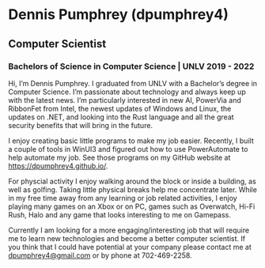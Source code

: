 # Dennis Pumphrey (dpumphrey4)
## Computer Scientist
### Bachelors of Science in Computer Science | UNLV 2019 - 2022

Hi, I’m Dennis Pumphrey. I graduated from UNLV with a Bachelor’s degree in Computer Science. I’m passionate about technology and always keep up with the latest news. I’m particularly interested in new AI, PowerVia and RibbonFet from Intel, the newest updates of Windows and Linux, the updates on .NET, and looking into the Rust language and all the great security benefits that will bring in the future. 

I enjoy creating basic little programs to make my job easier. Recently, I built a couple of tools in WinUI3 and figured out how to use PowerAutomate to help automate my job. See those programs on my GitHub website at https://dpumphrey4.github.io/. 

For physcial activity I enjoy walking around the block or inside a building, as well as golfing. Taking little physical breaks help me concentrate later. While in my free time away from any learning or job related activities, I enjoy playing many games on an Xbox or on PC, games such as Overwatch, Hi-Fi Rush, Halo and any game that looks interesting to me on Gamepass.

Currently I am looking for a more engaging/interesting job that will require me to learn new technologies and become a better computer scientist. If you think that I could have potential at your company please contact me at dpumphrey4@gmail.com or by phone at 702-469-2258.

<!---
dpumphrey4/dpumphrey4 is a ✨ special ✨ repository because its `README.md` (this file) appears on your GitHub profile.
You can click the Preview link to take a look at your changes.
--->
